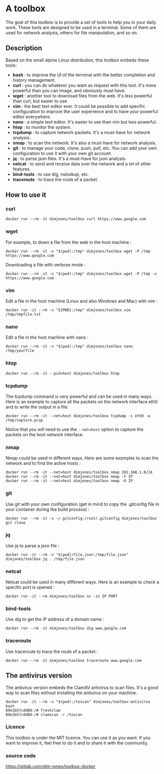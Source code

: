 # A toolbox 
The goal of this toolbox is to provide a set of tools to help you in your daily work. These tools are designed to be used in a terminal. Some of them are used for network analysis, others for file manipulation, and so on.

## Description 
Based on the small alpine Linux distribution, this toolbox embeds these tools:
- **bash** : to improve the UI of the terminal with the better completion and history management.
- **curl** : you can do whatever you want as request with this tool. It's more powerful than you can image, and obviously must have.
- **wget** : another tool to download files from the web. It's less powerful than curl, but easier to use.
- **vim** : the best text editor ever. It could be possible to add specific configuration to improve the user experience and to have your powerful editor everywhere.
- **nano** : a simple text editor. It's easier to use than vim but less powerful.
- **htop** : to monitor the system. 
- **tcpdump** : to capture network packets. It's a must-have for network analysis.
- **nmap** : to scan the network. It's also a must-have for network analysis.
- **git** : to manage your code, clone, push, pull, etc. You can add your own configuration to use it with your own git account.
- **jq** : to parse json files. It's a must-have for json analysis.
- **netcat** : to send and receive data over the network and a lot of other features.
- **bind-tools** : to use dig, nslookup, etc. 
- **traceroute** : to trace the route of a packet.

## How to use it
### curl 
```
docker run --rm -it dimjones/toolbox curl https://www.google.com
```

### wget
For example, to down a file from the web in the host machine : 
```
docker run --rm -it -v "$(pwd):/tmp" dimjones/toolbox wget -P /tmp https://www.google.com
```

Downloading a file with verbose mode :
```
docker run --rm -it -v "$(pwd):/tmp" dimjones/toolbox wget -P /tmp -v https://www.google.com
```

### vim
Edit a file in the host machine (Linux and also Windows and Mac) with vim :
 ``` 
docker run -it --rm -v "${PWD}:/tmp" dimjones/toolbox vim /tmp/tmpfile.txt
```

### nano
Edit a file in the host machine with nano :
```
docker run --rm -it -v "$(pwd):/tmp" dimjones/toolbox nano /tmp/yourfile
```

### htop
```
docker run --rm -it --pid=host dimjones/toolbox htop
```

### tcpdump
The tcpdump command is very powerful and can be used in many ways. Here is an example to capture all the packets on the network interface eth0 and to write the output in a file:
``` 
docker run --rm -it --net=host dimjones/toolbox tcpdump -i eth0 -w /tmp/capture.pcap
```
Notice that you will need to use the `--net=host` option to capture the packets on the host network interface.

### nmap
Nmap could be used in different ways. Here are some examples to scan the network and to find the active hosts :
```
docker run --rm -it --net=host dimjones/toolbox nmap 192.168.1.0/24
docker run --rm -it --net=host dimjones/toolbox nmap -F IP
docker run --rm -it --net=host dimjones/toolbox nmap -O IP
```

### git
Use git with your own configuration (get in mind to copy the .gitconfig file in your container during the build process) :
``` 
docker run --rm -it -v ~/.gitconfig:/root/.gitconfig dimjones/toolbox git clone
```

### jq
Use jq to parse a json file :
```
docker run -it --rm -v "$(pwd)/file.json:/tmp/file.json" dimjones/toolbox jq . /tmp/file.json
```

### netcat
Netcat could be used in many different ways. Here is an example to check a specific port is opened :
```
docker run -it --rm dimjones/toolbox nc -zv IP PORT
```

### bind-tools
Use dig to get the IP address of a domain name :
```
docker run --rm -it dimjones/toolbox dig www.google.com
```

### traceroute
Use traceroute to trace the route of a packet :
```
docker run --rm -it dimjones/toolbox traceroute www.google.com
```
## The antivirus version
The antivirus version  embeds the ClamAV antivirus to scan files. It's a good way to scan files without installing the antivirus on your machine. 
```
docker run -it --rm -v "$(pwd):/toscan" dimjones/toolbox:antivirus bash
89e3b57cdd08:/# freshclam
89e3b57cdd08:/# clamscan -r /toscan
```

### Licence
This toolbox is under the MIT licence. You can use it as you want. If you want to improve it, feel free to do it and to share it with the community. 

### source code
https://gitlab.com/dim-jones/toolbox-docker

